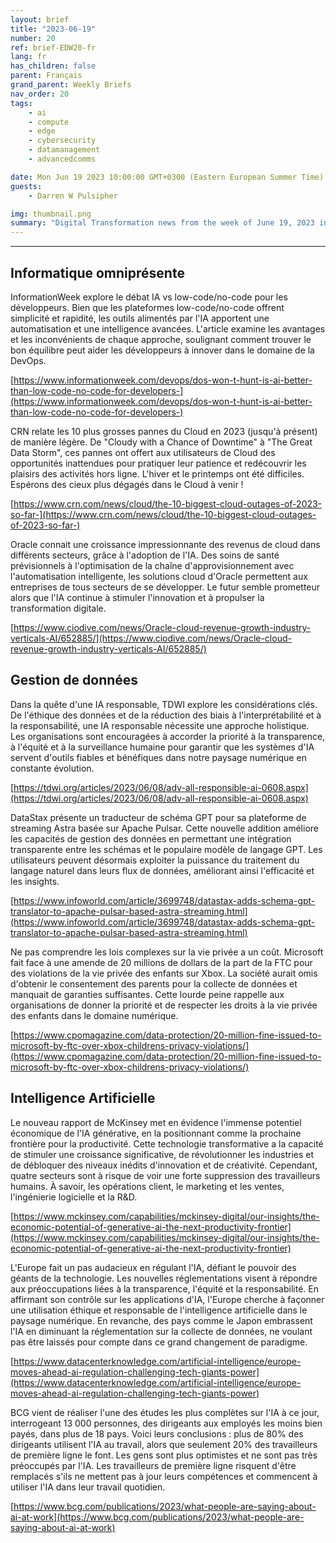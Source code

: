 ```yaml
---
layout: brief
title: "2023-06-19"
number: 20
ref: brief-EDW20-fr
lang: fr
has_children: false
parent: Français
grand_parent: Weekly Briefs
nav_order: 20
tags:
    - ai
    - compute
    - edge
    - cybersecurity
    - datamanagement
    - advancedcomms

date: Mon Jun 19 2023 10:00:00 GMT+0300 (Eastern European Summer Time)
guests:
    - Darren W Pulsipher

img: thumbnail.png
summary: "Digital Transformation news from the week of June 19, 2023 including stories of managers replacing workers with AI, Cloud outages again, and privacy laws taking a bite out of big tech."
---
```




---

## Informatique omniprésente

InformationWeek explore le débat IA vs low-code/no-code pour les développeurs. Bien que les plateformes low-code/no-code offrent simplicité et rapidité, les outils alimentés par l'IA apportent une automatisation et une intelligence avancées. L'article examine les avantages et les inconvénients de chaque approche, soulignant comment trouver le bon équilibre peut aider les développeurs à innover dans le domaine de la DevOps.

[https://www.informationweek.com/devops/dos-won-t-hunt-is-ai-better-than-low-code-no-code-for-developers-](https://www.informationweek.com/devops/dos-won-t-hunt-is-ai-better-than-low-code-no-code-for-developers-)

CRN relate les 10 plus grosses pannes du Cloud en 2023 (jusqu'à présent) de manière légère. De "Cloudy with a Chance of Downtime" à "The Great Data Storm", ces pannes ont offert aux utilisateurs de Cloud des opportunités inattendues pour pratiquer leur patience et redécouvrir les plaisirs des activités hors ligne. L'hiver et le printemps ont été difficiles. Espérons des cieux plus dégagés dans le Cloud à venir !

[https://www.crn.com/news/cloud/the-10-biggest-cloud-outages-of-2023-so-far-](https://www.crn.com/news/cloud/the-10-biggest-cloud-outages-of-2023-so-far-)

Oracle connait une croissance impressionnante des revenus de cloud dans différents secteurs, grâce à l'adoption de l'IA. Des soins de santé prévisionnels à l'optimisation de la chaîne d'approvisionnement avec l'automatisation intelligente, les solutions cloud d'Oracle permettent aux entreprises de tous secteurs de se développer. Le futur semble prometteur alors que l'IA continue à stimuler l'innovation et à propulser la transformation digitale.

[https://www.ciodive.com/news/Oracle-cloud-revenue-growth-industry-verticals-AI/652885/](https://www.ciodive.com/news/Oracle-cloud-revenue-growth-industry-verticals-AI/652885/)

## Gestion de données

Dans la quête d'une IA responsable, TDWI explore les considérations clés. De l'éthique des données et de la réduction des biais à l'interprétabilité et à la responsabilité, une IA responsable nécessite une approche holistique. Les organisations sont encouragées à accorder la priorité à la transparence, à l'équité et à la surveillance humaine pour garantir que les systèmes d'IA servent d'outils fiables et bénéfiques dans notre paysage numérique en constante évolution.

[https://tdwi.org/articles/2023/06/08/adv-all-responsible-ai-0608.aspx](https://tdwi.org/articles/2023/06/08/adv-all-responsible-ai-0608.aspx)

DataStax présente un traducteur de schéma GPT pour sa plateforme de streaming Astra basée sur Apache Pulsar. Cette nouvelle addition améliore les capacités de gestion des données en permettant une intégration transparente entre les schémas et le populaire modèle de langage GPT. Les utilisateurs peuvent désormais exploiter la puissance du traitement du langage naturel dans leurs flux de données, améliorant ainsi l'efficacité et les insights.

[https://www.infoworld.com/article/3699748/datastax-adds-schema-gpt-translator-to-apache-pulsar-based-astra-streaming.html](https://www.infoworld.com/article/3699748/datastax-adds-schema-gpt-translator-to-apache-pulsar-based-astra-streaming.html)

Ne pas comprendre les lois complexes sur la vie privée a un coût. Microsoft fait face à une amende de 20 millions de dollars de la part de la FTC pour des violations de la vie privée des enfants sur Xbox. La société aurait omis d'obtenir le consentement des parents pour la collecte de données et manquait de garanties suffisantes. Cette lourde peine rappelle aux organisations de donner la priorité et de respecter les droits à la vie privée des enfants dans le domaine numérique.

[https://www.cpomagazine.com/data-protection/20-million-fine-issued-to-microsoft-by-ftc-over-xbox-childrens-privacy-violations/](https://www.cpomagazine.com/data-protection/20-million-fine-issued-to-microsoft-by-ftc-over-xbox-childrens-privacy-violations/)

## Intelligence Artificielle

Le nouveau rapport de McKinsey met en évidence l'immense potentiel économique de l'IA générative, en la positionnant comme la prochaine frontière pour la productivité. Cette technologie transformative a la capacité de stimuler une croissance significative, de révolutionner les industries et de débloquer des niveaux inédits d'innovation et de créativité. Cependant, quatre secteurs sont à risque de voir une forte suppression des travailleurs humains. À savoir, les opérations client, le marketing et les ventes, l'ingénierie logicielle et la R&D.

[https://www.mckinsey.com/capabilities/mckinsey-digital/our-insights/the-economic-potential-of-generative-ai-the-next-productivity-frontier](https://www.mckinsey.com/capabilities/mckinsey-digital/our-insights/the-economic-potential-of-generative-ai-the-next-productivity-frontier)

L'Europe fait un pas audacieux en régulant l'IA, défiant le pouvoir des géants de la technologie. Les nouvelles réglementations visent à répondre aux préoccupations liées à la transparence, l'équité et la responsabilité. En affirmant son contrôle sur les applications d'IA, l'Europe cherche à façonner une utilisation éthique et responsable de l'intelligence artificielle dans le paysage numérique. En revanche, des pays comme le Japon embrassent l'IA en diminuant la réglementation sur la collecte de données, ne voulant pas être laissés pour compte dans ce grand changement de paradigme.

[https://www.datacenterknowledge.com/artificial-intelligence/europe-moves-ahead-ai-regulation-challenging-tech-giants-power](https://www.datacenterknowledge.com/artificial-intelligence/europe-moves-ahead-ai-regulation-challenging-tech-giants-power)

BCG vient de réaliser l'une des études les plus complètes sur l'IA à ce jour, interrogeant 13 000 personnes, des dirigeants aux employés les moins bien payés, dans plus de 18 pays. Voici leurs conclusions : plus de 80% des dirigeants utilisent l'IA au travail, alors que seulement 20% des travailleurs de première ligne le font. Les gens sont plus optimistes et ne sont pas très préoccupés par l'IA. Les travailleurs de première ligne risquent d'être remplacés s'ils ne mettent pas à jour leurs compétences et commencent à utiliser l'IA dans leur travail quotidien.

[https://www.bcg.com/publications/2023/what-people-are-saying-about-ai-at-work](https://www.bcg.com/publications/2023/what-people-are-saying-about-ai-at-work)


